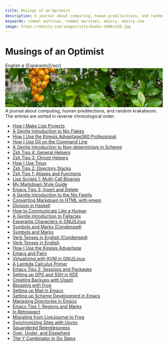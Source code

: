 ```yaml
---
title: Musings of an Optimist
description: A journal about computing, human predilections, and random krakaboom.
keywords: rommel martinez, rommel martínez, ebzzry, ebzzry.com
image: https://ebzzry.com/images/site/books-1008x250.jpg
---
```

Musings of an Optimist
======================

<div class="center">English ∅ [Esperanto](/eo/)</div>

<img src="/images/site/pluvis-1008x250.webp" style="" class="banner" title="On the face of Cosmos, we all are children." />

<div class="text-right">A journal about computing, human predilections, and random krakaboom. The entries are sorted in reverse chronological order.</div>

- [How I Make Lisp Projects](lisp-projects)
- [A Gentle Introduction to Nix Flakes](flakes)
- [How I Use the Kinesis Advantage360 Professional](adv360)
- [How I Use Git on the Command Line](git)
- [A Gentle Introduction to Non-determinism in Scheme](amb)
- [Zsh Tips 4: General Helpers](zsh-tips-4)
- [Zsh Tips 3: Chroot Helpers](zsh-tips-3)
- [How I Use Tmux](tmux)
- [Zsh Tips 2: Directory Stacks](zsh-tips-2)
- [Zsh Tips 1: Aliases and Functions](zsh-tips-1)
- [Lisp Scripts 1: Multi-Call Binaries](lisp-scripts-1)
- [My Markdown Style Guide](markdown)
- [Emacs Tips 3: Insert and Delete](emacs-tips-3)
- [A Gentle Introduction to the Nix Family](nix)
- [Converting Markdown to HTML with emem](emem)
- [Division in Haskell](haskell-division)
- [How to Communicate Like a Human](human)
- [A Gentle Introduction to Fallacies](fallacies)
- [Esperanto Characters in GNU/Linux](eo-linux)
- [Symbols and Marks (Condensed)](symbols-marks-condensed)
- [Symbols and Marks](symbols-marks)
- [Verb Tenses in English (Condensed)](verb-tenses-condensed)
- [Verb Tenses in English](verb-tenses)
- [How I Use the Kinesis Advantage](advantage)
- [Emacs and Pairs](emacs-pairs)
- [Virtualizing with KVM in GNU/Linux](kvm)
- [A Lambda Calculus Primer](lambda-calculus)
- [Emacs Tips 2: Sessions and Packages](emacs-tips-2)
- [Setting up GPG and SSH in KDE](gsk)
- [Creating Backups with Ugarit](ugarit)
- [Blogging with Frog](frog)
- [Setting up Mail in Emacs](emacs-mail)
- [Setting up Scheme Development in Emacs](emacs-scheme)
- [Managing Directories in Emacs](emacs-dired)
- [Emacs Tips 1: Regions and Marks](emacs-tips-1)
- [In Retrospect](retrospect)
- [Migrating from LiveJournal to Frog](livefrog)
- [Synchronizing Sites with Usync](usync)
- [Squandered Relentlessness](squandered)
- [Over, Under, and Elsewhere](over-under)
- [The Y Combinator in Six Steps](y)
